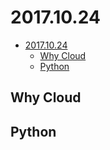 # 2017.10.24

<!-- TOC -->

- [2017.10.24](#20171024)
    - [Why Cloud](#why-cloud)
    - [Python](#python)

<!-- /TOC -->

## Why Cloud

## Python
